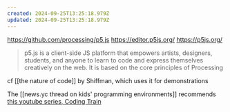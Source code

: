 ```yaml
---
created: 2024-09-25T13:25:18.979Z
updated: 2024-09-25T13:25:18.979Z
---
```

https://github.com/processing/p5.js
https://editor.p5js.org/
https://p5js.org/

> p5.js is a client-side JS platform that empowers artists, designers, students, and anyone to learn to code and express themselves creatively on the web. It is based on the core principles of Processing

cf [[the nature of code]] by Shiffman, which uses it for demonstrations

The [[news.yc thread on kids' programming environments]] recommends [this youtube series, Coding Train](https://youtube.com/@thecodingtrain)